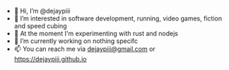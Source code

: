 - 👋 Hi, I’m @dejaypiii
- 👀 I’m interested in software development, running, video games, fiction and speed cubing
- 🌱 At the moment I'm experimenting with rust and nodejs
- 💪 I’m currently working on nothing specifc
- 📫 You can reach me via dejaypiii@gmail.com or https://dejaypiii.github.io
